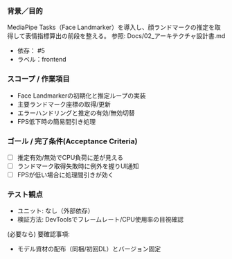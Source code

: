 ### 背景／目的
MediaPipe Tasks（Face Landmarker）を導入し、顔ランドマークの推定を取得して表情指標算出の前段を整える。
参照: Docs/02_アーキテクチャ設計書.md

- 依存： #5
- ラベル：frontend

### スコープ / 作業項目
- Face Landmarkerの初期化と推定ループの実装
- 主要ランドマーク座標の取得/更新
- エラーハンドリングと推定の有効/無効切替
- FPS低下時の簡易間引き処理

### ゴール / 完了条件(Acceptance Criteria)
- [ ] 推定有効/無効でCPU負荷に差が見える
- [ ] ランドマーク取得失敗時に例外を握りUI通知
- [ ] FPSが低い場合に処理間引きが効く

### テスト観点
- ユニット: なし（外部依存）
- 検証方法: DevToolsでフレームレート/CPU使用率の目視確認

(必要なら) 要確認事項:
- モデル資材の配布（同梱/初回DL）とバージョン固定

